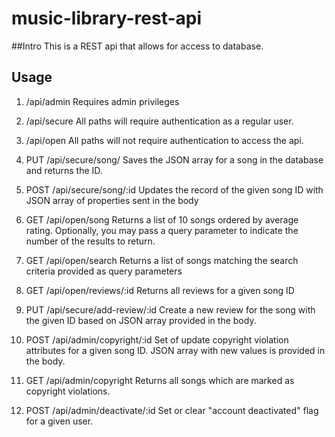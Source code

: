 # music-library-rest-api

##Intro
This is a REST api that allows for access to database.
## Usage
1. /api/admin
Requires admin privileges

2. /api/secure
All paths will require authentication as a regular user.

3. /api/open
All paths will not require authentication to access the api.

4. PUT /api/secure/song/
Saves the JSON array for a song in the database and returns the ID.

5. POST /api/secure/song/:id
Updates the record of the given song ID with JSON array of properties sent in the body

6. GET /api/open/song
Returns a list of 10 songs ordered by average rating. Optionally, you may pass a query parameter to indicate the number of the results to return.

7. GET /api/open/search
Returns a list of songs matching the search criteria provided as query parameters

8. GET /api/open/reviews/:id
Returns all reviews for a given song ID

9. PUT /api/secure/add-review/:id
Create a new review for the song with the given ID based on JSON array provided in the body.

10. POST /api/admin/copyright/:id
Set of update copyright violation attributes for a given song ID. JSON array with new values is provided in the body.

11. GET /api/admin/copyright
Returns all songs which are marked as copyright violations.

12. POST /api/admin/deactivate/:id
Set or clear "account deactivated" flag for a given user.



